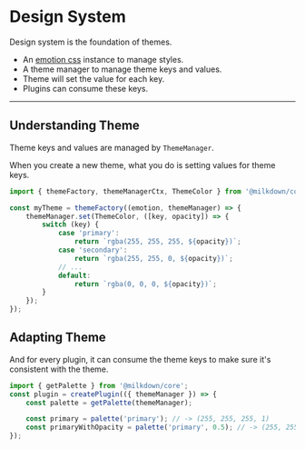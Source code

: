 # Design System

Design system is the foundation of themes.

-   An [emotion css](https://emotion.sh/docs/@emotion/css) instance to manage styles.
-   A theme manager to manage theme keys and values.
-   Theme will set the value for each key.
-   Plugins can consume these keys.

---

## Understanding Theme

Theme keys and values are managed by `ThemeManager`.

When you create a new theme, what you do is setting values for theme keys.

```typescript
import { themeFactory, themeManagerCtx, ThemeColor } from '@milkdown/core';

const myTheme = themeFactory((emotion, themeManager) => {
    themeManager.set(ThemeColor, ([key, opacity]) => {
        switch (key) {
            case 'primary':
                return `rgba(255, 255, 255, ${opacity})`;
            case 'secondary':
                return `rgba(255, 255, 0, ${opacity})`;
            // ...
            default:
                return `rgba(0, 0, 0, ${opacity})`;
        }
    });
});
```

## Adapting Theme

And for every plugin, it can consume the theme keys to make sure it's consistent with the theme.

```typescript
import { getPalette } from '@milkdown/core';
const plugin = createPlugin(({ themeManager }) => {
    const palette = getPalette(themeManager);

    const primary = palette('primary'); // -> (255, 255, 255, 1)
    const primaryWithOpacity = palette('primary', 0.5); // -> (255, 255 ,255, 0.5);
});
```
